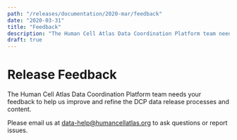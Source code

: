 ```yaml
---
path: "/releases/documentation/2020-mar/feedback"
date: "2020-03-31"
title: "Feedback"
description: "The Human Cell Atlas Data Coordination Platform team needs your feedback to help us improve and refine the DCP data release processes and content."
draft: true
---
```


# Release Feedback

The Human Cell Atlas Data Coordination Platform team needs your feedback to help us improve and refine the DCP data release processes and content. 

Please email us at [data-help@humancellatlas.org](mailto:data-help@humancellatlas.org) to ask questions or report issues.

